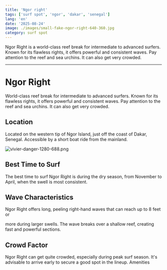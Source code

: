 ```yaml
---
title: 'Ngor right'
tags: ['surf spot', 'ngor', 'dakar', 'senegal']
lang: 'en'
date: '2025-08-24'
image: ./images/small-fake-ngor-right-640-360.jpg
category: surf spot
---
```




Ngor Right is a world-class reef break for intermediate to advanced surfers. Known for its flawless rights, it offers powerful and consistent waves. Pay attention to the reef and sea urchins. It can also get very crowded.

---

# Ngor Right

World-class reef break for intermediate to advanced surfers. Known for its flawless rights, it offers powerful and consistent waves. Pay attention to the reef and sea urchins. It can also get very crowded.

## Location

Located on the western tip of Ngor Island, just off the coast of Dakar, Senegal. Accessible by a short boat ride from the mainland.

![vivier-danger-1280-688.png](./images/vivier-danger-1280-688.png)

## Best Time to Surf

The best time to surf Ngor Right is during the dry season, from November to April, when the swell is most consistent.

## Wave Characteristics

Ngor Right offers long, peeling right-hand waves that can reach up to 8 feet or

more during larger swells. The wave breaks over a shallow reef, creating fast and powerful sections.

## Crowd Factor

Ngor Right can get quite crowded, especially during peak surf season. It's advisable to arrive early to secure a good spot in the lineup.
Amenities
